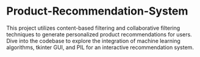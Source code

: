 # Product-Recommendation-System
This project utilizes content-based filtering and collaborative filtering techniques to generate personalized product recommendations for users. Dive into the codebase to explore the integration of machine learning algorithms, tkinter GUI, and PIL for an interactive recommendation system. 
